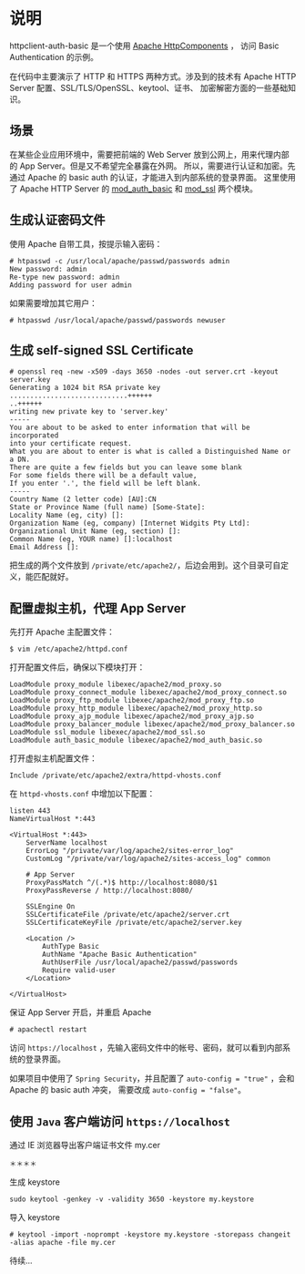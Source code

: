 说明
============================================================

httpclient-auth-basic 是一个使用 [Apache HttpComponents](http://hc.apache.org/httpcomponents-client-ga/) ，
访问 Basic Authentication 的示例。

在代码中主要演示了 HTTP 和 HTTPS 两种方式。涉及到的技术有 Apache HTTP Server 配置、SSL/TLS/OpenSSL、keytool、证书、
加密解密方面的一些基础知识。

场景
-------------------------------------------------------

在某些企业应用环境中，需要把前端的 Web Server 放到公网上，用来代理内部的 App Server。但是又不希望完全暴露在外网。
所以，需要进行认证和加密。先通过 Apache 的 basic auth 的认证，才能进入到内部系统的登录界面。
这里使用了 Apache HTTP Server 的 
[mod_auth_basic](http://httpd.apache.org/docs/2.2/mod/mod_auth_basic.html) 和 
[mod_ssl](http://httpd.apache.org/docs/2.2/mod/mod_ssl.html) 两个模块。

生成认证密码文件
-------------------------------------------------------

使用 Apache 自带工具，按提示输入密码：

    # htpasswd -c /usr/local/apache/passwd/passwords admin
    New password: admin
    Re-type new password: admin
    Adding password for user admin
    
如果需要增加其它用户：

    # htpasswd /usr/local/apache/passwd/passwords newuser
    
生成 self-signed SSL Certificate
-------------------------------------------------------

    # openssl req -new -x509 -days 3650 -nodes -out server.crt -keyout server.key
    Generating a 1024 bit RSA private key
    .............................++++++
    ..++++++
    writing new private key to 'server.key'
    -----
    You are about to be asked to enter information that will be incorporated
    into your certificate request.
    What you are about to enter is what is called a Distinguished Name or a DN.
    There are quite a few fields but you can leave some blank
    For some fields there will be a default value,
    If you enter '.', the field will be left blank.
    -----
    Country Name (2 letter code) [AU]:CN
    State or Province Name (full name) [Some-State]:
    Locality Name (eg, city) []:
    Organization Name (eg, company) [Internet Widgits Pty Ltd]:
    Organizational Unit Name (eg, section) []:
    Common Name (eg, YOUR name) []:localhost
    Email Address []:

把生成的两个文件放到 `/private/etc/apache2/`，后边会用到。这个目录可自定义，能匹配就好。

配置虚拟主机，代理 App Server
-------------------------------------------------------

先打开 Apache 主配置文件：

    $ vim /etc/apache2/httpd.conf
    
打开配置文件后，确保以下模块打开：
    
    LoadModule proxy_module libexec/apache2/mod_proxy.so
    LoadModule proxy_connect_module libexec/apache2/mod_proxy_connect.so
    LoadModule proxy_ftp_module libexec/apache2/mod_proxy_ftp.so
    LoadModule proxy_http_module libexec/apache2/mod_proxy_http.so
    LoadModule proxy_ajp_module libexec/apache2/mod_proxy_ajp.so
    LoadModule proxy_balancer_module libexec/apache2/mod_proxy_balancer.so
    LoadModule ssl_module libexec/apache2/mod_ssl.so
    LoadModule auth_basic_module libexec/apache2/mod_auth_basic.so

打开虚拟主机配置文件：

    Include /private/etc/apache2/extra/httpd-vhosts.conf
    
在 `httpd-vhosts.conf` 中增加以下配置：

    listen 443
    NameVirtualHost *:443
    
    <VirtualHost *:443>
        ServerName localhost
        ErrorLog "/private/var/log/apache2/sites-error_log"
        CustomLog "/private/var/log/apache2/sites-access_log" common
    	
        # App Server
    	ProxyPassMatch ^/(.*)$ http://localhost:8080/$1
    	ProxyPassReverse / http://localhost:8080/
        
    	SSLEngine On 
    	SSLCertificateFile /private/etc/apache2/server.crt
    	SSLCertificateKeyFile /private/etc/apache2/server.key
    	
    	<Location />
    	    AuthType Basic
    		AuthName "Apache Basic Authentication"
    		AuthUserFile /usr/local/apache2/passwd/passwords
    		Require valid-user
    	</Location>
            	
    </VirtualHost>

保证 App Server 开启，并重启 Apache

    # apachectl restart
    
访问 `https://localhost` ，先输入密码文件中的帐号、密码，就可以看到内部系统的登录界面。

如果项目中使用了 `Spring Security`，并且配置了 `auto-config = "true"` ，会和 Apache 的 basic auth 冲突，
需要改成 `auto-config = "false"`。

使用 `Java` 客户端访问 `https://localhost`
-------------------------------------------------------

通过 IE 浏览器导出客户端证书文件 my.cer

    ＊＊＊＊
生成 keystore

    sudo keytool -genkey -v -validity 3650 -keystore my.keystore
    
导入 keystore

    # keytool -import -noprompt -keystore my.keystore -storepass changeit -alias apache -file my.cer
    
待续...
